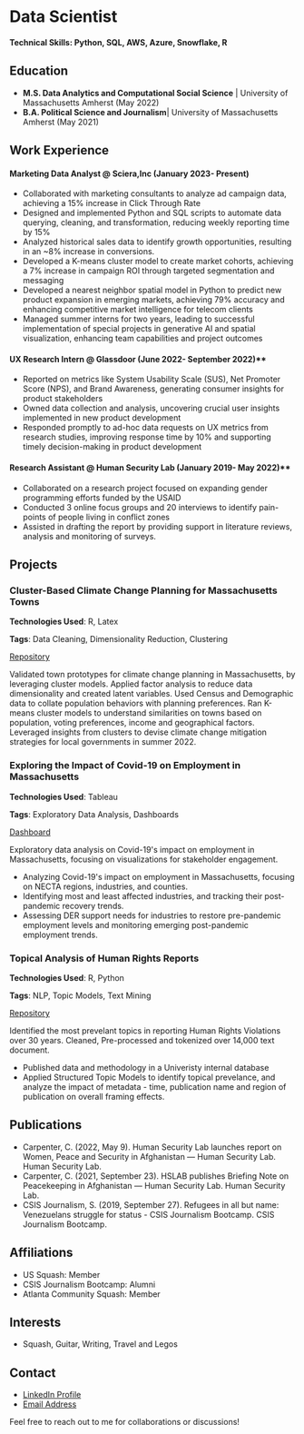 
# Data Scientist

#### **Technical Skills**: Python, SQL, AWS, Azure, Snowflake, R



## Education
- **M.S. Data Analytics and Computational Social Science** |
  University of Massachusetts Amherst (May 2022)
- **B.A. Political Science and Journalism**|
  University of Massachusetts Amherst (May 2021)


## Work Experience

#### **Marketing Data Analyst @ Sciera,Inc (January 2023- Present)**
- Collaborated with marketing consultants to analyze ad campaign data, achieving a 15% increase in Click Through Rate
- Designed and implemented Python and SQL scripts to automate data querying, cleaning, and transformation, reducing weekly reporting time by 15%
- Analyzed historical sales data to identify growth opportunities, resulting in an ~8% increase in conversions.
- Developed a K-means cluster model to create market cohorts, achieving a 7% increase in campaign ROI through targeted segmentation and messaging
- Developed a nearest neighbor spatial model in Python to predict new product expansion in emerging markets, achieving 79% accuracy and enhancing competitive market intelligence for telecom clients
- Managed summer interns for two years, leading to successful implementation of special projects in generative AI and spatial visualization, enhancing team capabilities and project outcomes
  
#### UX Research Intern @ Glassdoor (June 2022- September 2022)**
- Reported on metrics like System Usability Scale (SUS), Net Promoter Score (NPS), and Brand Awareness, generating consumer insights for product stakeholders
- Owned data collection and analysis, uncovering crucial user insights implemented in new product development
- Responded promptly to ad-hoc data requests on UX metrics from research studies, improving response time by 10% and supporting timely decision-making in product development
  
#### Research Assistant @ Human Security Lab (January 2019- May 2022)**
- Collaborated on a research project focused on expanding gender programming efforts funded by the USAID
- Conducted 3 online focus groups and 20 interviews to identify pain-points of people living in conflict zones
- Assisted in drafting the report by providing support in literature reviews, analysis and monitoring of surveys.


## Projects
### Cluster-Based Climate Change Planning for Massachusetts Towns

**Technologies Used**: R, Latex

**Tags**: Data Cleaning, Dimensionality Reduction, Clustering

[Repository](https://github.com/Isha-Mahajan12/copemunicipal)

Validated town prototypes for climate change planning in Massachusetts, by leveraging cluster models. Applied factor analysis to reduce data dimensionality and created latent variables. Used Census and Demographic data to collate population behaviors with planning preferences. Ran K-means cluster models to understand similarities on towns based on population, voting preferences, income and geographical factors. Leveraged insights from clusters to devise climate change mitigation strategies for local governments in summer 2022. 


### Exploring the Impact of Covid-19 on Employment in Massachusetts

**Technologies Used**: Tableau

**Tags**: Exploratory Data Analysis, Dashboards 

[Dashboard](https://public.tableau.com/app/profile/isha.mahajan/viz/DashboardFinal_16632644722990/NECTARegionalIndustryImpact)

Exploratory data analysis on Covid-19's impact on employment in Massachusetts, focusing on visualizations for stakeholder engagement. 

- Analyzing Covid-19's impact on employment in Massachusetts, focusing on NECTA regions, industries, and counties.
- Identifying most and least affected industries, and tracking their post-pandemic recovery trends.
- Assessing DER support needs for industries to restore pre-pandemic employment levels and monitoring emerging post-pandemic employment trends.

### Topical Analysis of Human Rights Reports

**Technologies Used**: R, Python

**Tags**: NLP, Topic Models, Text Mining

[Repository](https://github.com/Isha-Mahajan12/stm_human_rights)

Identified the most prevelant topics in reporting Human Rights Violations over 30 years. Cleaned, Pre-processed and tokenized over 14,000 text document. 
- Published data and methodology in a Univeristy internal database
- Applied Structured Topic Models to identify topical prevelance, and analyze the impact of metadata - time, publication name and region of publication on overall framing effects. 


## Publications
- Carpenter, C. (2022, May 9). Human Security Lab launches report on Women, Peace and Security in Afghanistan — Human Security Lab. Human Security Lab. 
- Carpenter, C. (2021, September 23). HSLAB publishes Briefing Note on Peacekeeping in Afghanistan — Human Security Lab. Human Security Lab. 
- CSIS Journalism, S. (2019, September 27). Refugees in all but name: Venezuelans struggle for status - CSIS Journalism Bootcamp. CSIS Journalism Bootcamp.


## Affiliations
- US Squash: Member
- CSIS Journalism Bootcamp: Alumni
- Atlanta Community Squash: Member

## Interests
- Squash, Guitar, Writing, Travel and Legos

## Contact
- [LinkedIn Profile](https://www.linkedin.com/in/ishaakshitamahajan/)
- [Email Address](mailto:imahajan@umass.edu)

Feel free to reach out to me for collaborations or discussions!
